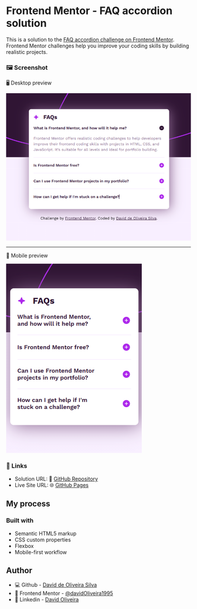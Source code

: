 # Frontend Mentor - FAQ accordion solution

This is a solution to the [FAQ accordion challenge on Frontend Mentor](https://www.frontendmentor.io/challenges/faq-accordion-wyfFdeBwBz). Frontend Mentor challenges help you improve your coding skills by building realistic projects. 

### 🖼️ Screenshot

🖥️ Desktop preview

![](assets/images/screen-desktop.png)

---

📱 Mobile preview

![](assets/images/screen-mobile.png)

### 🔗 Links

- Solution URL: 🐙 [GitHub Repository](https://github.com/davidOliveira1995/faq-accordion-main)
- Live Site URL: 🌐 [GitHub Pages](https://davidoliveira1995.github.io/faq-accordion-main/)

## My process

### Built with

- Semantic HTML5 markup
- CSS custom properties
- Flexbox
- Mobile-first workflow

## Author

- 💻 Github - [David de Oliveira Silva](https://github.com/davidOliveira1995)
- 🎯 Frontend Mentor - [@davidOliveira1995](https://www.frontendmentor.io/profile/davidOliveira1995)
- 💼 Linkedin - [David Oliveira](https://www.linkedin.com/in/david-oliveiraos/)
